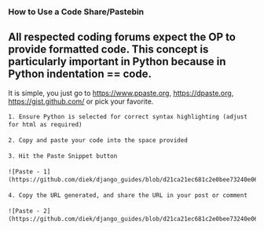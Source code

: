 ### How to Use a Code Share/Pastebin

## All respected coding forums expect the OP to provide formatted code. This concept is particularly important in Python because in Python indentation == code.

It is simple, you just go to https://www.ppaste.org, https://dpaste.org, https://gist.github.com/ or pick your favorite. 

    1. Ensure Python is selected for correct syntax highlighting (adjust for html as required)
    
    2. Copy and paste your code into the space provided
    
    3. Hit the Paste Snippet button
    
    ![Paste - 1](https://github.com/diek/django_guides/blob/d21ca21ec681c2e0bee73240e06ef1196f835f20/img/dpaste_1.png)
    
    4. Copy the URL generated, and share the URL in your post or comment
    
    ![Paste - 2](https://github.com/diek/django_guides/blob/d21ca21ec681c2e0bee73240e06ef1196f835f20/img/dpaste_2.png)
